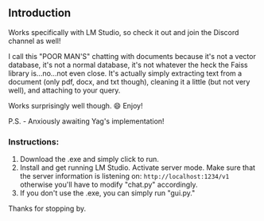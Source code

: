 ## Introduction

Works specifically with LM Studio, so check it out and join the Discord channel as well!

I call this "POOR MAN'S" chatting with documents because it's not a vector database, it's not a normal database, it's not whatever the heck the Faiss library is...no...not even close. It's actually simply extracting text from a document (only pdf, docx, and txt though), cleaning it a little (but not very well), and attaching to your query.

Works surprisingly well though. 😄 Enjoy!

P.S. - Anxiously awaiting Yag's implementation!

### Instructions:

1. Download the .exe and simply click to run.
2. Install and get running LM Studio. Activate server mode. Make sure that the server information is listening on: `http://localhost:1234/v1` otherwise you'll have to modify "chat.py" accordingly.
3. If you don't use the .exe, you can simply run "gui.py."

Thanks for stopping by.
